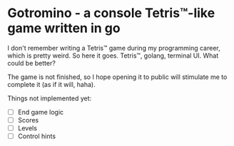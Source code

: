 Gotromino - a console Tetris™-like game written in go
===========================================

I don't remember writing a Tetris™ game during my programming career,
which is pretty weird. So here it goes.
Tetris™, golang, terminal UI. What could be better?

The game is not finished, so I hope opening it to public will 
stimulate me to complete it (as if it will, haha).

Things not implemented yet:

- [ ] End game logic
- [ ] Scores
- [ ] Levels
- [ ] Control hints